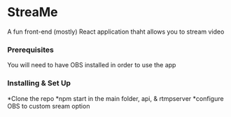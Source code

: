 # StreaMe

A fun front-end (mostly) React application thaht allows you to stream video


### Prerequisites

You will need to have OBS installed in order to use the app



### Installing & Set Up

*Clone the repo
*npm start in the main folder, api, & rtmpserver
*configure OBS to custom sream option

